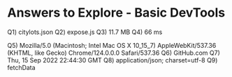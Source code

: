 # Answers to Explore - Basic DevTools
Q1) citylots.json
Q2) expose.js
Q3) 11.7 MB
Q4) 66 ms

Q5) Mozilla/5.0 (Macintosh; Intel Mac OS X 10_15_7) AppleWebKit/537.36 (KHTML, like Gecko) Chrome/124.0.0.0 Safari/537.36
Q6) GitHub.com
Q7) Thu, 15 Sep 2022 22:44:30 GMT
Q8) application/json; charset=utf-8
Q9) fetchData


